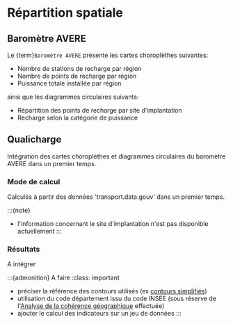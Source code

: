 # Répartition spatiale

## Baromètre AVERE

Le {term}`Baromètre AVERE` présente les cartes choroplèthes suivantes:

- Nombre de stations de recharge par région
- Nombre de points de recharge par région
- Puissance totale installée par région

ainsi que les diagrammes circulaires suivants:

- Répartition des points de recharge par site d’implantation
- Recharge selon la catégorie de puissance

## Qualicharge

Intégration des cartes choroplèthes et diagrammes circulaires du baromètre AVERE dans un premier temps.

### Mode de calcul

Calculés à partir des données 'transport.data.gouv' dans un premier temps.

:::{note}

- l'information concernant le site d'implantation n'est pas disponible actuellement
:::

### Résultats

A intégrer

:::{admonition} A faire
:class: important

- préciser la référence des contours utilisés (ex [contours simplifiés](https://github.com/gregoiredavid/france-geojson))
- utilisation du code département issu du code INSEE (sous réserve de l'[Analyse de la cohérence géographique](./coherence_geographique.md) effectuée)
- ajouter le calcul des indicateurs sur un jeu de données
:::
